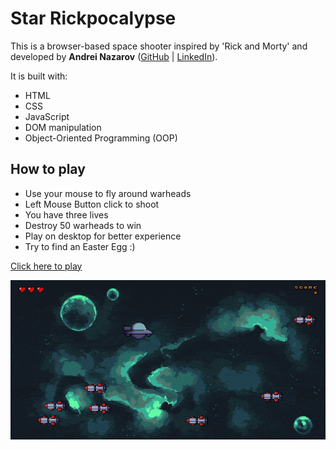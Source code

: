 # Star Rickpocalypse

This is a browser-based space shooter inspired by 'Rick and Morty' and developed by **Andrei Nazarov** ([GitHub](https://github.com/andrewnzrv) | [LinkedIn](https://www.linkedin.com/in/andrew-nazarov/)).

It is built with:
- HTML
- CSS
- JavaScript
- DOM manipulation
- Object-Oriented Programming (OOP)

## How to play
- Use your mouse to fly around warheads
- Left Mouse Button click to shoot
- You have three lives
- Destroy 50 warheads to win
- Play on desktop for better experience
- Try to find an Easter Egg :)


[Click here to play](https://andrewnzrv.github.io/star-rickpocalypse/)

![Screenshot](./images/screen-recording.gif)
